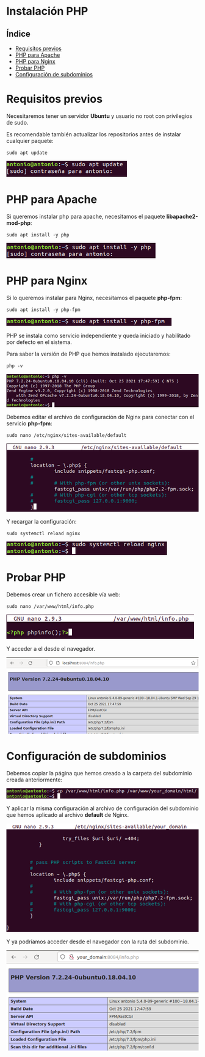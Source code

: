 # Instalación PHP

## Índice
- <a href="#1">Requisitos previos</a>
- <a href="#2">PHP para Apache</a>
- <a href="#3">PHP para Nginx</a>
- <a href="#4">Probar PHP</a>
- <a href="#5">Configuración de subdominios</a>



# <a name="1">Requisitos previos</a>

Necesitaremos tener un servidor **Ubuntu** y usuario no root con privilegios de sudo.

Es recomendable también actualizar los repositorios antes de instalar cualquier paquete:

```
sudo apt update
```

![update](img/1.png)


# <a name="2">PHP para Apache</a>

Si queremos instalar php para apache, necesitamos el paquete **libapache2-mod-php**:

```
sudo apt install -y php
```

![install_php](img/2.png)


# <a name="3">PHP para Nginx</a>

Si lo queremos instalar para Nginx, necesitamos el paquete **php-fpm**:

```
sudo apt install -y php-fpm
```

![install_php-fpm](img/3.png)

PHP se instala como servicio independiente y queda iniciado y habilitado por defecto en el sistema.

Para saber la versión de PHP que hemos instalado ejecutaremos:

```
php -v
```

![php -v](img/4.png)

Debemos editar el archivo de configuración de Nginx para conectar con el servicio **php-fpm**:

```
sudo nano /etc/nginx/sites-available/default
```

![default](img/5.png)

Y recargar la configuración:

```
sudo systemctl reload nginx
```

![reload](img/6.png)


# <a name="4">Probar PHP</a>

Debemos crear un fichero accesible vía web:

```
sudo nano /var/www/html/info.php
```

![info.php](img/7.png)

Y acceder a el desde el navegador.

![web](img/8.png)


# <a name="5">Configuración de subdominios</a>

Debemos copiar la página que hemos creado a la carpeta del subdominio creada anteriormente:

![cp](img/9.png)

Y aplicar la misma configuración al archivo de configuración del subdominio que hemos aplicado al archivo **default** de Nginx.

![your_domain](img/10.png)

Y ya podríamos acceder desde el navegador con la ruta del subdominio.

![web](img/11.png)
